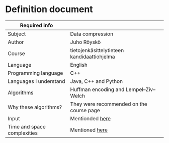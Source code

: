 # Definition document
| Required info               |                                                |
| --------------------------- | ---------------------------------------------- |
| Subject                     | Data compression                               |
| Author                      | Juho Röyskö                                    |
| Course                      | tietojenkäsittelytieteen kandidaattiohjelma    |
| Language                    | English                                        |
| Programming language        | C++                                            |
| Languages I understand      | Java, C++ and Python                           |
| Algorithms                  | Huffman encoding and Lempel–Ziv–Welch          |
| Why these algorithms?       | They were recommended on the course page       |
| Input                       | Mentionded [here](./usage-instructions.md)     |
| Time and space complexities | Mentioned [here](./Implementation-document.md) |
